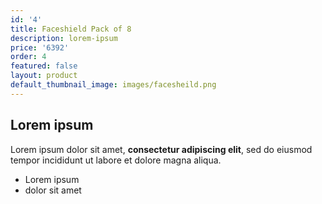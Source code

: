 ```yaml
---
id: '4'
title: Faceshield Pack of 8
description: lorem-ipsum
price: '6392'
order: 4
featured: false
layout: product
default_thumbnail_image: images/facesheild.png
---
```

## Lorem ipsum

Lorem ipsum dolor sit amet, **consectetur adipiscing elit**, sed do eiusmod tempor incididunt ut labore et dolore magna aliqua.

- Lorem ipsum
- dolor sit amet